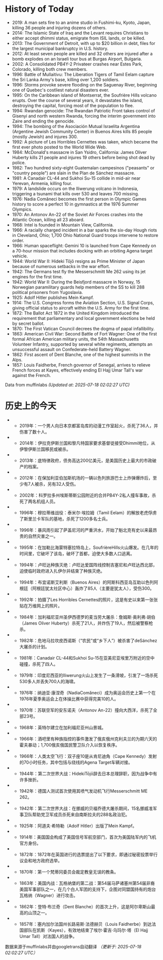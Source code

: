 # History of Today 

- 2019: A man sets fire to an anime studio in Fushimi-ku, Kyoto, Japan, killing 36 people and injuring dozens of others.
- 2014: The Islamic State of Iraq and the Levant requires Christians to either accept dhimmi status, emigrate from ISIL lands, or be killed.
- 2013: The Government of Detroit, with up to $20 billion in debt, files for the largest municipal bankruptcy in U.S. history.
- 2012: At least seven people are killed and 32 others are injured after a bomb explodes on an Israeli tour bus at Burgas Airport, Bulgaria.
- 2002: A Consolidated PB4Y-2 Privateer crashes near Estes Park, Colorado, killing both crew members.
- 1996: Battle of Mullaitivu: The Liberation Tigers of Tamil Eelam capture the Sri Lanka Army's base, killing over 1,200 soldiers.
- 1996: Storms provoke severe flooding on the Saguenay River, beginning one of Quebec's costliest natural disasters ever.
- 1995: On the Caribbean island of Montserrat, the Soufrière Hills volcano erupts. Over the course of several years, it devastates the island, destroying the capital, forcing most of the population to flee.
- 1994: Rwandan genocide: The Rwandan Patriotic Front takes control of Gisenyi and north western Rwanda, forcing the interim government into Zaire and ending the genocide.
- 1994: The bombing of the Asociación Mutual Israelita Argentina (Argentine Jewish Community Center) in Buenos Aires kills 85 people (mostly Jewish) and injures 300.
- 1992: A picture of Les Horribles Cernettes was taken, which became the first ever photo posted to the World Wide Web.
- 1984: McDonald's massacre in San Ysidro, California: James Oliver Huberty kills 21 people and injures 19 others before being shot dead by police.
- 1982: Two hundred sixty-eight Guatemalan campesinos ("peasants" or "country people") are slain in the Plan de Sánchez massacre.
- 1981: A Canadair CL-44 and Sukhoi Su-15 collide in mid-air near Yerevan, Armenia, killing four.
- 1979: A landslide occurs on the Iliwerung volcano in Indonesia, triggering a tsunami that kills over 530 and leaves 700 missing.
- 1976: Nadia Comăneci becomes the first person in Olympic Games history to score a perfect 10 in gymnastics at the 1976 Summer Olympics.
- 1970: An Antonov An-22 of the Soviet Air Forces crashes into the Atlantic Ocean, killing all 23 aboard.
- 1968: Intel is founded in Mountain View, California.
- 1966: A racially charged incident in a bar sparks the six-day Hough riots in Cleveland, Ohio; 1,700 Ohio National Guard troops intervene to restore order.
- 1966: Human spaceflight: Gemini 10 is launched from Cape Kennedy on a 70-hour mission that includes docking with an orbiting Agena target vehicle.
- 1944: World War II: Hideki Tōjō resigns as Prime Minister of Japan because of numerous setbacks in the war effort.
- 1942: The Germans test fly the Messerschmitt Me 262 using its jet engines for the first time.
- 1942: World War II: During the Beisfjord massacre in Norway, 15 Norwegian paramilitary guards help members of the SS to kill 288 political prisoners from Yugoslavia.
- 1925: Adolf Hitler publishes Mein Kampf.
- 1914: The U.S. Congress forms the Aviation Section, U.S. Signal Corps, giving official status to aircraft within the U.S. Army for the first time.
- 1872: The Ballot Act 1872 in the United Kingdom introduced the requirement that parliamentary and local government elections be held by secret ballot.
- 1870: The First Vatican Council decrees the dogma of papal infallibility.
- 1863: American Civil War: Second Battle of Fort Wagner: One of the first formal African American military units, the 54th Massachusetts Volunteer Infantry, supported by several white regiments, attempts an unsuccessful assault on Confederate-held Battery Wagner.
- 1862: First ascent of Dent Blanche, one of the highest summits in the Alps.
- 1857: Louis Faidherbe, French governor of Senegal, arrives to relieve French forces at Kayes, effectively ending El Hajj Umar Tall's war against the French.

Data from muffinlabs
*(Updated at: 2025-07-18 02:02:27 UTC)*

# 历史上的今天 

- -  2019年：一个男人向日本京都富岛库的动漫工作室起火，杀死了36人，并伤害了数十人。
- -  2014年：伊拉克伊斯兰国和黎凡特国家要求基督徒接受Dhimmi地位，从伊黎伊斯兰国移民或被杀。
- -  2013年：底特律政府，债务高达200亿美元，是美国历史上最大的市政破产的档案。
- -  2012年：在保加利亚伯加斯机场的一辆以色列旅游巴士上炸弹爆炸后，至少有7人被杀，另有32人受伤。
- -  2002年：科罗拉多州埃斯蒂斯公园附近的合并PB4Y-2私人撞车事故，杀死了两名机组人员。
- -  1996年：穆拉蒂维战役：泰米尔·埃拉姆（Tamil Eelam）的解放老虎俘虏了斯里兰卡军队的基地，杀死了1200多名士兵。
- -  1996年：暴风雨引起了萨盖尼河的严重洪水，开始了魁北克有史以来最昂贵的自然灾害之一。
- -  1995年：在加勒比海蒙特塞拉特岛上，SoufrièreHills火山爆发。在几年的时间里，它破坏了该岛，破坏了首都，迫使大多数人口逃离。
- -  1994年：卢旺达种族灭绝：卢旺达爱国阵线控制吉塞尼和卢旺达西北部，迫使临时政府进入扎伊尔并结束了种族灭绝。
- -  1994年：布宜诺斯艾利斯（Buenos Aires）的阿斯科西亚岛互助以色列阿根廷（阿根廷犹太社区中心）轰炸了85人（主要是犹太人），受伤300。
- -  1992年：拍摄了Les Horribles Cernettes的照片，这是有史以来第一张张贴在万维网上的照片。
- -  1984年：加利福尼亚州圣伊西德罗的麦当劳大屠杀：詹姆斯·奥利弗·胡伯（James Oliver Huberty）杀死了21人，并炸伤了19人，然后被警察枪杀。
- -  1982年：危地马拉坎皮西诺斯（“农民”或“乡下人”）被杀害了deSánchez大屠杀的计划。
- -  1981年：Canadair CL-44和Sukhoi Su-15在亚美尼亚埃里万附近的空中碰撞，杀死了四人。
- -  1979年：印度尼西亚的Iliwerung火山上发生了一条滑坡，引发了一场杀死530多人并丢失700人的海啸。
- -  1976年：纳迪亚·康涅奇（NadiaComăneci）成为奥运会历史上第一个在1976年夏季奥运会上在体操比赛中获得完美10的人。
- -  1970年：苏联空军的安东诺夫（Antonov An-22）撞向大西洋，杀死了全部23号。
- -  1968年：英特尔建立在加利福尼亚州山景城。
- -  1966年：酒吧里有种族指控的事件激发了俄亥俄州克利夫兰的为期六天的霍夫暴动；1,700俄亥俄国民警卫队介入以恢复秩序。
- -  1966年：人类太空飞行：双子座10是从肯尼迪角（Cape Kennedy）发射的70小时任务，其中包括与绕线的Agena Target车辆对接。
- -  1944年：第二次世界大战：HidekiTōjō辞去日本总理辞职，因为战争中有许多挫折。
- -  1942年：德国人测试首次使用其喷气发动机飞行Messerschmitt ME 262。
- -  1942年：第二次世界大战：在挪威的贝福乔德大屠杀期间，15名挪威准军事卫队帮助党卫军成员杀死来自南斯拉夫的288名政治犯。
- -  1925年：阿道夫·希特勒（Adolf Hitler）出版了Mein Kampf。
- -  1914年：美国国会构成了美国信号军航空部门，首次为美国陆军内的飞机官方身份。
- -  1872年：1872年在英国进行的选票提出了以下要求，即通过秘密投票举行议会和地方政府选举。
- -  1870年：第一个梵蒂冈委员会裁定教皇无误的教条。
- -  1863年：美国内战：瓦格纳堡的第二战：第54届马萨诸塞州第54届非裔美国军事部队之一，在几个白人军团的支持下，企图对同盟国持有的炮台瓦格纳（Wagner）进行攻击。
- -  1862年：登特·布兰奇（Dent Blanche）的首次上升，这是阿尔卑斯山最高的山顶之一。
- -  1857年：塞内加尔法国州长路易斯·法德赫贝（Louis Faidherbe）到达法国部队在凯斯（Kayes），有效地结束了埃尔·霍吉·乌玛尔·塔（El Hajj Umar Tall）对法国人的战争。

数据来源于muffinlabs并由googletrans自动翻译
*（更新于: 2025-07-18 02:02:27 UTC）*
